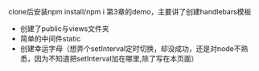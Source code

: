 ﻿clone后安装npm install/npm i
第3章的demo，主要讲了创建handlebars模板
* 创建了public与views文件夹
* 简单的中间件static
* 创建幸运字母（想弄个setInterval定时切换，却没成功，还是对node不熟悉，因为不知道把setInterval加在哪里,除了写在本页面）
